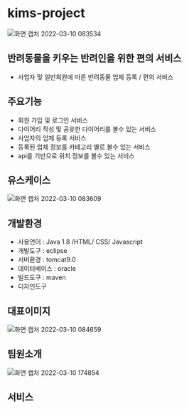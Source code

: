 # kims-project
![화면 캡처 2022-03-10 083534](https://user-images.githubusercontent.com/99226165/157620976-68c2568d-e7a0-443d-9fe3-084fb57eda10.jpg)
## 반려동물을 키우는 반려인을 위한 편의 서비스
- 사업자 및 일반회원에 따른 반려동물 업체 등록 / 편의 서비스

## 주요기능
- 회원 가입 및 로그인 서비스
- 다이어리 작성 및 공유한 다이어리를 볼수 있는 서비스
- 사업자의 업체 등록 서비스
- 등록된 업체 정보를 카테고리 별로 볼수 있는 서비스
- api를 기반으로 위치 정보를 볼수 있는 서비스

## 유스케이스
![화면 캡처 2022-03-10 083609](https://user-images.githubusercontent.com/99226165/157620773-8996aef7-70f7-4c9a-a6d1-1618e9041fe1.jpg) 

## 개발환경
- 사용언어 : Java 1.8 /HTML/ CSS/ Javascript
- 개발도구 : eclipse
- 서버환경 : tomcat9.0
- 데이터베이스 : oracle
- 빌드도구 : maven
- 디자인도구

## 대표이미지
![화면 캡처 2022-03-10 084659](https://user-images.githubusercontent.com/99226165/157620376-74e3cce3-cf8a-4055-999c-2c789450b20a.jpg)

## 팀원소개
![화면 캡처 2022-03-10 174854]()
## 서비스 
